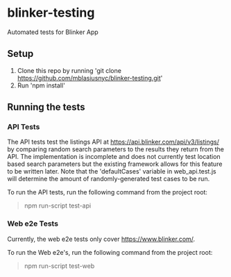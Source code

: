 # blinker-testing
Automated tests for Blinker App

## Setup
1. Clone this repo by running 'git clone https://github.com/mblasiusnyc/blinker-testing.git'
2. Run 'npm install'


## Running the tests
### API Tests
The API tests test the listings API at https://api.blinker.com/api/v3/listings/ by comparing random search parameters to the results they return from the API. The implementation is incomplete and does not currently test location based search parameters but the existing framework allows for this feature to be written later. Note that the 'defaultCases' variable in web_api.test.js will determine the amount of randomly-generated test cases to be run. 

To run the API tests, run the following command from the project root: 
> npm run-script test-api

### Web e2e Tests
Currently, the web e2e tests only cover https://www.blinker.com/.

To run the Web e2e's, run the following command from the project root: 
> npm run-script test-web
